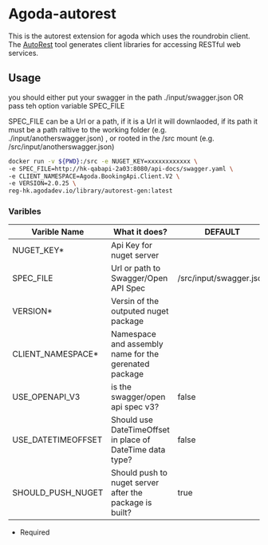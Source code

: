 
# Agoda-autorest

This is the autorest extension for agoda which uses the roundrobin client.
The [AutoRest](https://github.com/Azure/autorest) tool generates client libraries for accessing RESTful web services.

## Usage

you should either put your swagger in the path ./input/swagger.json OR pass teh option variable SPEC_FILE

SPEC_FILE can be a Url or a path, if it is a Url it will downlaoded, if its  path it must be a path raltive to the working folder (e.g. ./input/anotherswagger.json) , or rooted in the /src mount (e.g. /src/input/anotherswagger.json)

```bash
docker run -v ${PWD}:/src -e NUGET_KEY=xxxxxxxxxxxx \
-e SPEC_FILE=http://hk-qabapi-2a03:8080/api-docs/swagger.yaml \
-e CLIENT_NAMESPACE=Agoda.BookingApi.Client.V2 \
-e VERSION=2.0.25 \
reg-hk.agodadev.io/library/autorest-gen:latest
```

### Varibles

| Varible Name       | What it does? | DEFAULT |
| ------------------ | ------------- | ------- |
| NUGET_KEY*         | Api Key for nuget server | 
| SPEC_FILE          | Url or path to Swagger/Open API Spec | /src/input/swagger.json |
| VERSION*           | Versin of the outputed nuget package | |
| CLIENT_NAMESPACE*  | Namespace and assembly name for the gerenated package |
| USE_OPENAPI_V3     | is the swagger/open api spec v3? | false |
| USE_DATETIMEOFFSET | Should use DateTimeOffset in place of DateTime data type? | false |
| SHOULD_PUSH_NUGET  | Should push to nuget server after the package is built? | true |

* Required
